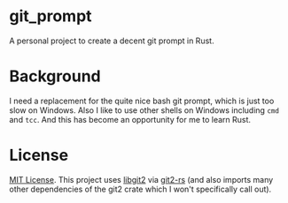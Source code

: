 # git_prompt
A personal project to create a decent git prompt in Rust.

# Background
I need a replacement for the quite nice bash git prompt, which is just too slow on Windows.  Also I like to use other shells on Windows including `cmd` and `tcc`. And this has become an opportunity for me to learn Rust.

# License
[MIT License](LICENSE).  This project uses [libgit2](https://libgit2.github.com/) via [git2-rs](https://github.com/alexcrichton/git2-rs) (and also imports many other dependencies of the git2 crate which I won't specifically call out).
